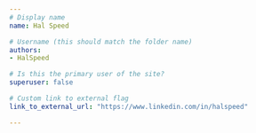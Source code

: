 ```yaml
---
# Display name
name: Hal Speed

# Username (this should match the folder name)
authors:
- HalSpeed

# Is this the primary user of the site?
superuser: false

# Custom link to external flag
link_to_external_url: "https://www.linkedin.com/in/halspeed"

---
```


